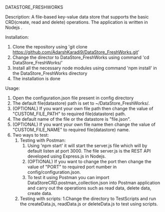 DATASTORE_FRESHWORKS

Description: 
A file-based key-value data store that supports the basic CRD(create, read and delete) operations. The application is written in Nodejs .

Installation:
1. Clone the repository using 'git clone https://github.com/AdarshKaradi9/DataStore_FreshWorks.git'
2. Change the director to DataStore_FreshWorks using command 'cd DataStore_FreshWorks/'
3. Install all the necessary node modules using command 'npm install' in the DataStore_FreshWorks directory
4. The installation is done

Usage:
1. Open the configuration.json file present in config directory
2. The default file(datastore) path is set to ~/DataStore_FreshWorks/. 
3. (OPTIONAL) If you want your own file path then change the value of "CUSTOM_FILE_PATH" to required file(datastore) path.
4. The default name of the file or the datastore is "file.json".
5. (OPTIONAL) If you want your own file name then change the value of "CUSTOM_FILE_NAME" to required file(datastore) name.
6. Two ways to test:
    1. Testing with Postman: 
        1. Using 'npm start' it will start the server.js file which will by default listen at port 3000. The file server.js is the REST API developed using Express.js in Nodejs. 
        2. (OPTIONAL) If you want to change the port then change the value of "PORT" to required port number in config/configuration.json.
        3. To test it using Postman you can import DataStoreCRD.postman_collection.json into Postman application and carry out the operations such as read data, delete data, create data.
    2. Testing with scripts:
        1.Change the directory to TestScripts and run the createData.js, readData.js or deleteData.js to test using scripts.


